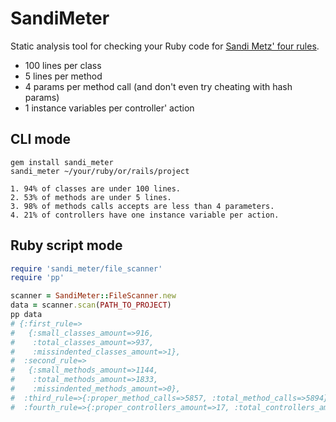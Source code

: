 # SandiMeter

Static analysis tool for checking your Ruby code for [Sandi Metz' four rules](http://robots.thoughtbot.com/post/50655960596/sandi-metz-rules-for-developers).

* 100 lines per class
* 5 lines per method
* 4 params per method call (and don't even try cheating with hash params)
* 1 instance variables per controller' action

## CLI mode

~~~
gem install sandi_meter
sandi_meter ~/your/ruby/or/rails/project

1. 94% of classes are under 100 lines.
2. 53% of methods are under 5 lines.
3. 98% of methods calls accepts are less than 4 parameters.
4. 21% of controllers have one instance variable per action.
~~~

## Ruby script mode

~~~ruby
require 'sandi_meter/file_scanner'
require 'pp'

scanner = SandiMeter::FileScanner.new
data = scanner.scan(PATH_TO_PROJECT)
pp data
# {:first_rule=>
#   {:small_classes_amount=>916,
#    :total_classes_amount=>937,
#    :missindented_classes_amount=>1},
#  :second_rule=>
#   {:small_methods_amount=>1144,
#    :total_methods_amount=>1833,
#    :missindented_methods_amount=>0},
#  :third_rule=>{:proper_method_calls=>5857, :total_method_calls=>5894},
#  :fourth_rule=>{:proper_controllers_amount=>17, :total_controllers_amount=>94}}
~~~
